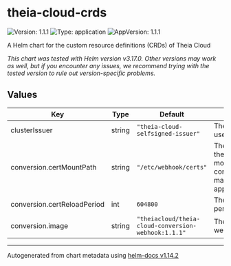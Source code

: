 # theia-cloud-crds

![Version: 1.1.1](https://img.shields.io/badge/Version-1.1.1-informational?style=flat-square) ![Type: application](https://img.shields.io/badge/Type-application-informational?style=flat-square) ![AppVersion: 1.1.1](https://img.shields.io/badge/AppVersion-1.1.1-informational?style=flat-square)

A Helm chart for the custom resource definitions (CRDs) of Theia Cloud

*This chart was tested with Helm version v3.17.0.*
*Other versions may work as well, but if you encounter any issues, we recommend trying with the tested version to rule out version-specific problems.*

## Values

| Key | Type | Default | Description |
|-----|------|---------|-------------|
| clusterIssuer | string | `"theia-cloud-selfsigned-issuer"` | The cluster issuer to use for the certificate |
| conversion.certMountPath | string | `"/etc/webhook/certs"` | The location of where the certificates are mounted into the container (needs to match with application.properties) |
| conversion.certReloadPeriod | int | `604800` | The certificate reload period in seconds |
| conversion.image | string | `"theiacloud/theia-cloud-conversion-webhook:1.1.1"` | The image of the webhook container |

----------------------------------------------
Autogenerated from chart metadata using [helm-docs v1.14.2](https://github.com/norwoodj/helm-docs/releases/v1.14.2)
